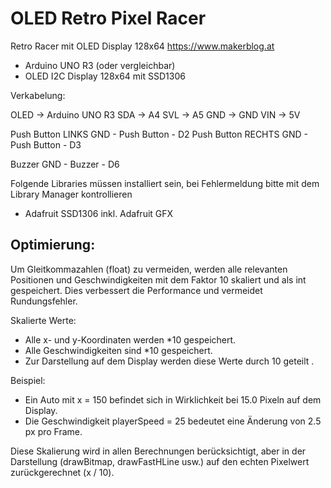 # OLED Retro Pixel Racer

Retro Racer mit OLED Display 128x64
https://www.makerblog.at

- Arduino UNO R3 (oder vergleichbar)
- OLED I2C Display 128x64 mit SSD1306

Verkabelung:
 
OLED -> Arduino UNO R3
SDA -> A4
SVL -> A5
GND -> GND
VIN -> 5V

Push Button LINKS   GND - Push Button - D2
Push Button RECHTS  GND - Push Button - D3

Buzzer              GND - Buzzer - D6

Folgende Libraries müssen installiert sein, bei Fehlermeldung bitte mit dem Library Manager kontrollieren
- Adafruit SSD1306 inkl. Adafruit GFX

Optimierung:
-------------
Um Gleitkommazahlen (float) zu vermeiden, werden alle relevanten Positionen und Geschwindigkeiten mit dem Faktor 10 skaliert und als int gespeichert. Dies verbessert die Performance und vermeidet Rundungsfehler.

Skalierte Werte:
- Alle x- und y-Koordinaten werden *10 gespeichert.
- Alle Geschwindigkeiten sind *10 gespeichert.
- Zur Darstellung auf dem Display werden diese Werte durch 10 geteilt .

Beispiel:
- Ein Auto mit x = 150 befindet sich in Wirklichkeit bei 15.0 Pixeln auf dem Display.
- Die Geschwindigkeit playerSpeed = 25 bedeutet eine Änderung von 2.5 px pro Frame.

Diese Skalierung wird in allen Berechnungen berücksichtigt, aber in der Darstellung (drawBitmap, drawFastHLine usw.) auf den echten Pixelwert zurückgerechnet (x / 10).
